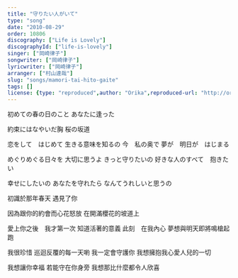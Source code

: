 ```yaml
---
title: "守りたい人がいて"
type: "song"
date: "2010-08-29"
order: 10806
discography: ["Life is Lovely"]
discographyId: ["life-is-lovely"]
singer: ["岡崎律子"]
songwriter: ["岡崎律子"]
lyricwriter: ["岡崎律子"]
arranger: ["村山達哉"]
slug: "songs/mamori-tai-hito-gaite"
tags: []
license: {type: "reproduced",author: "Orika",reproduced-url: "http://orikamushi.myweb.hinet.net/",reproduced-website: "織歌蟲網站"}
---
```


初めての春の日のこと 
あなたに逢った 

約束にはなやいだ胸 
桜の坂道 

恋をして　はじめて 
生きる意味を知るの 
今　私の奥で 
夢が　明日が　はじまる 

めぐりめぐる日々を 
大切に思うよ 
きっと守りたいの 
好きな人のすべて　抱きたい 

幸せにしたいの 
あなたを守れたら 
なんてうれしいと思うの

初識於那年春天
遇見了你

因為跟你的約會而心花怒放
在開滿櫻花的坡道上

愛上你之後　我才第一次
知道活著的意義
此刻　在我內心
夢想與明天即將鳴槍起跑

我很珍惜
巡迴反覆的每一天喲
我一定會守護你
我想擁抱我心愛人兒的一切

我想讓你幸福
若能守在你身旁
我想那比什麼都令人欣喜
